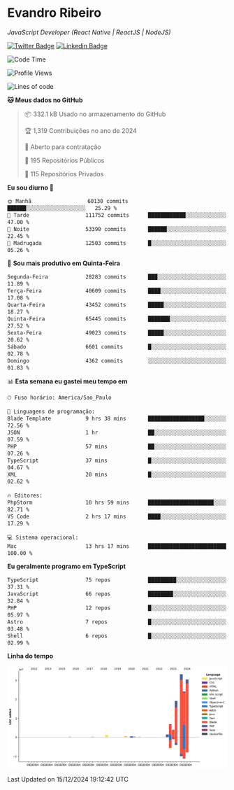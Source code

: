 # Evandro **Ribeiro**

*JavaScript Developer (React Native | ReactJS | NodeJS)*

[![Twitter Badge](https://img.shields.io/badge/-@ribeiroevandro-201B2D?style=flat-square&labelColor=201B2D&logo=twitter&logoColor=white&link=https://twitter.com/ribeiroevandro)](https://twitter.com/ribeiroevandro) 
[![Linkedin Badge](https://img.shields.io/badge/-Evandro%20Ribeiro-201B2D?style=flat-square&logo=Linkedin&logoColor=white&link=https://www.linkedin.com/in/ribeiroevandro)](https://www.linkedin.com/in/ribeiroevandro) 


<!--START_SECTION:waka-->
![Code Time](http://img.shields.io/badge/Code%20Time-4%2C213%20hrs%2038%20mins-blue)

![Profile Views](http://img.shields.io/badge/Visualizac%C3%B5es%20do%20perfil-0-blue)

![Lines of code](https://img.shields.io/badge/Desde%20o%20Hello%20World%20eu%20escrevi-121.9%20million%20linhas%20de%20c%C3%B3digo-blue)

**🐱 Meus dados no GitHub** 

> 📦 332.1 kB Usado no armazenamento do GitHub 
 > 
> 🏆 1,319 Contribuições no ano de 2024
 > 
> 💼 Aberto para contratação
 > 
> 📜 195 Repositórios Públicos 
 > 
> 🔑 115 Repositórios Privados 
 > 
**Eu sou diurno 🐤** 

```text
🌞 Manhã                  60130 commits       ██████░░░░░░░░░░░░░░░░░░░   25.29 % 
🌆 Tarde                  111752 commits      ████████████░░░░░░░░░░░░░   47.00 % 
🌃 Noite                  53390 commits       ██████░░░░░░░░░░░░░░░░░░░   22.45 % 
🌙 Madrugada              12503 commits       █░░░░░░░░░░░░░░░░░░░░░░░░   05.26 % 
```
📅 **Sou mais produtivo em Quinta-Feira** 

```text
Segunda-Feira            28283 commits       ███░░░░░░░░░░░░░░░░░░░░░░   11.89 % 
Terça-Feira              40609 commits       ████░░░░░░░░░░░░░░░░░░░░░   17.08 % 
Quarta-Feira             43452 commits       █████░░░░░░░░░░░░░░░░░░░░   18.27 % 
Quinta-Feira             65445 commits       ███████░░░░░░░░░░░░░░░░░░   27.52 % 
Sexta-Feira              49023 commits       █████░░░░░░░░░░░░░░░░░░░░   20.62 % 
Sábado                   6601 commits        █░░░░░░░░░░░░░░░░░░░░░░░░   02.78 % 
Domingo                  4362 commits        ░░░░░░░░░░░░░░░░░░░░░░░░░   01.83 % 
```


📊 **Esta semana eu gastei meu tempo em** 

```text
🕑︎ Fuso horário: America/Sao_Paulo

💬 Linguagens de programação: 
Blade Template           9 hrs 38 mins       ██████████████████░░░░░░░   72.56 % 
JSON                     1 hr                ██░░░░░░░░░░░░░░░░░░░░░░░   07.59 % 
PHP                      57 mins             ██░░░░░░░░░░░░░░░░░░░░░░░   07.26 % 
TypeScript               37 mins             █░░░░░░░░░░░░░░░░░░░░░░░░   04.67 % 
XML                      20 mins             █░░░░░░░░░░░░░░░░░░░░░░░░   02.62 % 

🔥 Editores: 
PhpStorm                 10 hrs 59 mins      █████████████████████░░░░   82.71 % 
VS Code                  2 hrs 17 mins       ████░░░░░░░░░░░░░░░░░░░░░   17.29 % 

💻 Sistema operacional: 
Mac                      13 hrs 17 mins      █████████████████████████   100.00 % 
```

**Eu geralmente programo em TypeScript** 

```text
TypeScript               75 repos            █████████░░░░░░░░░░░░░░░░   37.31 % 
JavaScript               66 repos            ████████░░░░░░░░░░░░░░░░░   32.84 % 
PHP                      12 repos            █░░░░░░░░░░░░░░░░░░░░░░░░   05.97 % 
Astro                    7 repos             █░░░░░░░░░░░░░░░░░░░░░░░░   03.48 % 
Shell                    6 repos             █░░░░░░░░░░░░░░░░░░░░░░░░   02.99 % 
```



**Linha do tempo**

![Lines of Code chart](https://raw.githubusercontent.com/ribeiroevandro/ribeiroevandro/main/assets/bar_graph.png)


 Last Updated on 15/12/2024 19:12:42 UTC
<!--END_SECTION:waka-->
